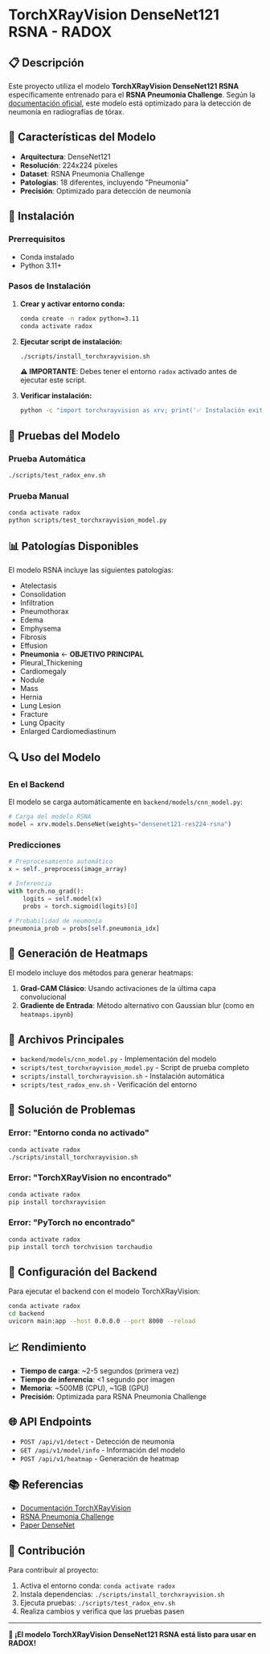 # TorchXRayVision DenseNet121 RSNA - RADOX

## 📋 Descripción

Este proyecto utiliza el modelo **TorchXRayVision DenseNet121 RSNA** específicamente entrenado para el **RSNA Pneumonia Challenge**. Según la [documentación oficial](https://mlmed.org/torchxrayvision/models.html), este modelo está optimizado para la detección de neumonía en radiografías de tórax.

## 🎯 Características del Modelo

- **Arquitectura**: DenseNet121
- **Resolución**: 224x224 píxeles
- **Dataset**: RSNA Pneumonia Challenge
- **Patologías**: 18 diferentes, incluyendo "Pneumonia"
- **Precisión**: Optimizado para detección de neumonía

## 🚀 Instalación

### Prerrequisitos
- Conda instalado
- Python 3.11+

### Pasos de Instalación

1. **Crear y activar entorno conda:**
   ```bash
   conda create -n radox python=3.11
   conda activate radox
   ```

2. **Ejecutar script de instalación:**
   ```bash
   ./scripts/install_torchxrayvision.sh
   ```

   **⚠️ IMPORTANTE**: Debes tener el entorno `radox` activado antes de ejecutar este script.

3. **Verificar instalación:**
   ```bash
   python -c "import torchxrayvision as xrv; print('✅ Instalación exitosa')"
   ```

## 🧪 Pruebas del Modelo

### Prueba Automática
```bash
./scripts/test_radox_env.sh
```

### Prueba Manual
```bash
conda activate radox
python scripts/test_torchxrayvision_model.py
```

## 📊 Patologías Disponibles

El modelo RSNA incluye las siguientes patologías:
- Atelectasis
- Consolidation
- Infiltration
- Pneumothorax
- Edema
- Emphysema
- Fibrosis
- Effusion
- **Pneumonia** ← **OBJETIVO PRINCIPAL**
- Pleural_Thickening
- Cardiomegaly
- Nodule
- Mass
- Hernia
- Lung Lesion
- Fracture
- Lung Opacity
- Enlarged Cardiomediastinum

## 🔍 Uso del Modelo

### En el Backend
El modelo se carga automáticamente en `backend/models/cnn_model.py`:

```python
# Carga del modelo RSNA
model = xrv.models.DenseNet(weights="densenet121-res224-rsna")
```

### Predicciones
```python
# Preprocesamiento automático
x = self._preprocess(image_array)

# Inferencia
with torch.no_grad():
    logits = self.model(x)
    probs = torch.sigmoid(logits)[0]

# Probabilidad de neumonía
pneumonia_prob = probs[self.pneumonia_idx]
```

## 🎨 Generación de Heatmaps

El modelo incluye dos métodos para generar heatmaps:

1. **Grad-CAM Clásico**: Usando activaciones de la última capa convolucional
2. **Gradiente de Entrada**: Método alternativo con Gaussian blur (como en `heatmaps.ipynb`)

## 📁 Archivos Principales

- `backend/models/cnn_model.py` - Implementación del modelo
- `scripts/test_torchxrayvision_model.py` - Script de prueba completo
- `scripts/install_torchxrayvision.sh` - Instalación automática
- `scripts/test_radox_env.sh` - Verificación del entorno

## 🚨 Solución de Problemas

### Error: "Entorno conda no activado"
```bash
conda activate radox
./scripts/install_torchxrayvision.sh
```

### Error: "TorchXRayVision no encontrado"
```bash
conda activate radox
pip install torchxrayvision
```

### Error: "PyTorch no encontrado"
```bash
conda activate radox
pip install torch torchvision torchaudio
```

## 🔧 Configuración del Backend

Para ejecutar el backend con el modelo TorchXRayVision:

```bash
conda activate radox
cd backend
uvicorn main:app --host 0.0.0.0 --port 8000 --reload
```

## 📈 Rendimiento

- **Tiempo de carga**: ~2-5 segundos (primera vez)
- **Tiempo de inferencia**: <1 segundo por imagen
- **Memoria**: ~500MB (CPU), ~1GB (GPU)
- **Precisión**: Optimizada para RSNA Pneumonia Challenge

## 🌐 API Endpoints

- `POST /api/v1/detect` - Detección de neumonía
- `GET /api/v1/model/info` - Información del modelo
- `POST /api/v1/heatmap` - Generación de heatmap

## 📚 Referencias

- [Documentación TorchXRayVision](https://mlmed.org/torchxrayvision/models.html)
- [RSNA Pneumonia Challenge](https://www.kaggle.com/c/rsna-pneumonia-detection-challenge)
- [Paper DenseNet](https://arxiv.org/abs/1608.06993)

## 🤝 Contribución

Para contribuir al proyecto:

1. Activa el entorno conda: `conda activate radox`
2. Instala dependencias: `./scripts/install_torchxrayvision.sh`
3. Ejecuta pruebas: `./scripts/test_radox_env.sh`
4. Realiza cambios y verifica que las pruebas pasen

---

**🎉 ¡El modelo TorchXRayVision DenseNet121 RSNA está listo para usar en RADOX!**
